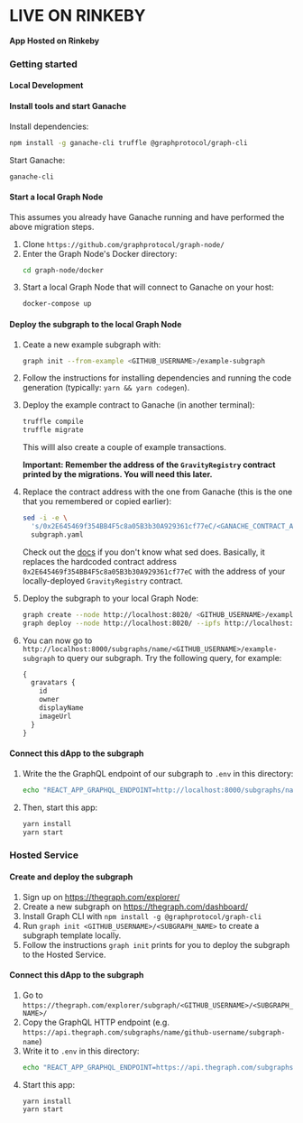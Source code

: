 # LIVE ON RINKEBY

**App Hosted on Rinkeby**

### Getting started

#### Local Development

#### Install tools and start Ganache

Install dependencies:

```sh
npm install -g ganache-cli truffle @graphprotocol/graph-cli
```

Start Ganache:

```sh
ganache-cli
```

#### Start a local Graph Node

This assumes you already have Ganache running and have performed
the above migration steps.

1. Clone `https://github.com/graphprotocol/graph-node/`
2. Enter the Graph Node's Docker directory:
   ```sh
   cd graph-node/docker
   ```
3. Start a local Graph Node that will connect to Ganache on your host:
   ```sh
   docker-compose up
   ```

#### Deploy the subgraph to the local Graph Node

1. Ceate a new example subgraph with:
   ```sh
   graph init --from-example <GITHUB_USERNAME>/example-subgraph
   ```
2. Follow the instructions for installing dependencies and running
   the code generation (typically: `yarn && yarn codegen`).
3. Deploy the example contract to Ganache (in another terminal):

   ```sh
   truffle compile
   truffle migrate
   ```

   This willl also create a couple of example transactions.

   **Important: Remember the address of the `GravityRegistry` contract
   printed by the migrations. You will need this later.**

4. Replace the contract address with the one from Ganache (this is
   the one that you remembered or copied earlier):
   ```sh
   sed -i -e \
     's/0x2E645469f354BB4F5c8a05B3b30A929361cf77eC/<GANACHE_CONTRACT_ADDRESS>/g' \
     subgraph.yaml
   ```
    Check out the [docs](https://www.gnu.org/software/sed/manual/sed.html) if you don't know what sed does. Basically, it replaces the hardcoded contract address `0x2E645469f354BB4F5c8a05B3b30A929361cf77eC` with the address of your locally-deployed `GravityRegistry` contract.

5. Deploy the subgraph to your local Graph Node:
   ```sh
   graph create --node http://localhost:8020/ <GITHUB_USERNAME>/example-subgraph
   graph deploy --node http://localhost:8020/ --ipfs http://localhost:5001/ <GITHUB_USERNAME>/example-subgraph
   ```
6. You can now go to `http://localhost:8000/subgraphs/name/<GITHUB_USERNAME>/example-subgraph`
   to query our subgraph. Try the following query, for example:
   ```graphql
   {
     gravatars {
       id
       owner
       displayName
       imageUrl
     }
   }
   ```

#### Connect this dApp to the subgraph

1. Write the the GraphQL endpoint of our subgraph to `.env` in this directory:
   ```sh
   echo "REACT_APP_GRAPHQL_ENDPOINT=http://localhost:8000/subgraphs/name/<GITHUB_USERNAME>/example-subgraph" > .env
   ```
2. Then, start this app:
   ```sh
   yarn install
   yarn start
   ```

### Hosted Service

#### Create and deploy the subgraph

1. Sign up on https://thegraph.com/explorer/
2. Create a new subgraph on https://thegraph.com/dashboard/
3. Install Graph CLI with `npm install -g @graphprotocol/graph-cli`
4. Run `graph init <GITHUB_USERNAME>/<SUBGRAPH_NAME>` to create a subgraph template locally.
5. Follow the instructions `graph init` prints for you to deploy the subgraph to the Hosted Service.

#### Connect this dApp to the subgraph

1. Go to `https://thegraph.com/explorer/subgraph/<GITHUB_USERNAME>/<SUBGRAPH_NAME>/`
2. Copy the GraphQL HTTP endpoint (e.g. `https://api.thegraph.com/subgraphs/name/github-username/subgraph-name`)
3. Write it to `.env` in this directory:
   ```sh
   echo "REACT_APP_GRAPHQL_ENDPOINT=https://api.thegraph.com/subgraphs/name/github-username/subgraph-name" > .env
   ```
4. Start this app:
   ```sh
   yarn install
   yarn start
   ```
